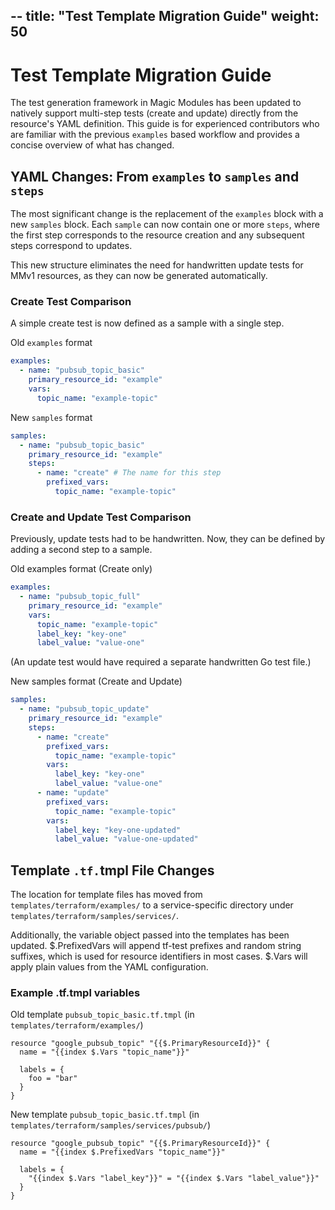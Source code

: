 --
title: "Test Template Migration Guide"
weight: 50
---
# Test Template Migration Guide

The test generation framework in Magic Modules has been updated to natively support multi-step tests (create and update) directly from the resource's YAML definition. This guide is for experienced contributors who are familiar with the previous `examples` based workflow and provides a concise overview of what has changed.

## YAML Changes: From `examples` to `samples` and `steps`

The most significant change is the replacement of the `examples` block with a new `samples` block. Each `sample` can now contain one or more `steps`, where the first step corresponds to the resource creation and any subsequent steps correspond to updates.

This new structure eliminates the need for handwritten update tests for MMv1 resources, as they can now be generated automatically.

### Create Test Comparison

A simple create test is now defined as a sample with a single step.

Old `examples` format


```yaml
examples:
  - name: "pubsub_topic_basic"
    primary_resource_id: "example"
    vars:
      topic_name: "example-topic"
```

New `samples` format
```yaml
samples:
  - name: "pubsub_topic_basic"
    primary_resource_id: "example"
    steps:
      - name: "create" # The name for this step
        prefixed_vars:
          topic_name: "example-topic"
```


### Create and Update Test Comparison

Previously, update tests had to be handwritten. Now, they can be defined by adding a second step to a sample.

Old examples format (Create only)

```yaml
examples:
  - name: "pubsub_topic_full"
    primary_resource_id: "example"
    vars:
      topic_name: "example-topic"
      label_key: "key-one"
      label_value: "value-one"
```
(An update test would have required a separate handwritten Go test file.)

New samples format (Create and Update)

```yaml
samples:
  - name: "pubsub_topic_update"
    primary_resource_id: "example"
    steps:
      - name: "create"
        prefixed_vars:
          topic_name: "example-topic"
        vars:
          label_key: "key-one"
          label_value: "value-one"
      - name: "update"
        prefixed_vars:
          topic_name: "example-topic" 
        vars:
          label_key: "key-one-updated"
          label_value: "value-one-updated"
```

## Template `.tf.`tmpl File Changes

The location for template files has moved from `templates/terraform/examples/` to a service-specific directory under `templates/terraform/samples/services/`.

Additionally, the variable object passed into the templates has been updated. $.PrefixedVars will append tf-test prefixes and random string suffixes, which is used for resource identifiers in most cases. $.Vars will apply plain values from the YAML configuration.

### Example .tf.tmpl variables
Old template `pubsub_topic_basic.tf.tmpl` (in `templates/terraform/examples/`)

```
resource "google_pubsub_topic" "{{$.PrimaryResourceId}}" {
  name = "{{index $.Vars "topic_name"}}"

  labels = {
    foo = "bar"
  }
}
```

New template `pubsub_topic_basic.tf.tmpl` (in `templates/terraform/samples/services/pubsub/`)

```
resource "google_pubsub_topic" "{{$.PrimaryResourceId}}" {
  name = "{{index $.PrefixedVars "topic_name"}}"

  labels = {
    "{{index $.Vars "label_key"}}" = "{{index $.Vars "label_value"}}"
  }
}
```